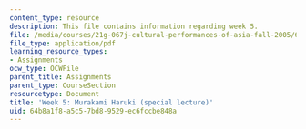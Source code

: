```yaml
---
content_type: resource
description: This file contains information regarding week 5.
file: /media/courses/21g-067j-cultural-performances-of-asia-fall-2005/64b8a1f8a5c57bd89529ec6fccbe848a_MIT21G_067JF05_dis_qs5.pdf
file_type: application/pdf
learning_resource_types:
- Assignments
ocw_type: OCWFile
parent_title: Assignments
parent_type: CourseSection
resourcetype: Document
title: 'Week 5: Murakami Haruki (special lecture)'
uid: 64b8a1f8-a5c5-7bd8-9529-ec6fccbe848a
---
```

